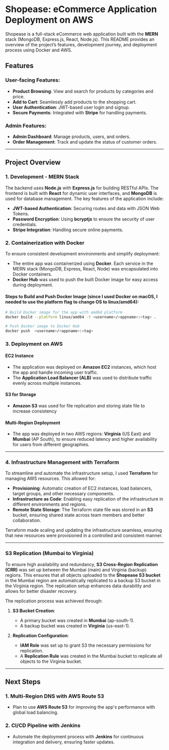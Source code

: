 # Shopease: eCommerce Application Deployment on AWS

Shopease is a full-stack eCommerce web application built with the **MERN** stack (MongoDB, Express.js, React, Node.js). This README provides an overview of the project’s features, development journey, and deployment process using Docker and AWS.

## Features

### User-facing Features:

- **Product Browsing**: View and search for products by categories and price.
- **Add to Cart**: Seamlessly add products to the shopping cart.
- **User Authentication**: JWT-based user login and signup.
- **Secure Payments**: Integrated with **Stripe** for handling payments.

### Admin Features:

- **Admin Dashboard**: Manage products, users, and orders.
- **Order Management**: Track and update the status of customer orders.

---

## Project Overview

### 1. Development - MERN Stack

The backend uses **Node.js** with **Express.js** for building RESTful APIs. The frontend is built with **React** for dynamic user interfaces, and **MongoDB** is used for database management. The key features of the application include:

- **JWT-based Authentication**: Securing routes and data with JSON Web Tokens.
- **Password Encryption**: Using **bcryptjs** to ensure the security of user credentials.
- **Stripe Integration**: Handling secure online payments.

### 2. Containerization with Docker

To ensure consistent development environments and simplify deployment:

- The entire app was containerized using **Docker**. Each service in the MERN stack (MongoDB, Express, React, Node) was encapsulated into Docker containers.
- **Docker Hub** was used to push the built Docker image for easy access during deployment.

#### Steps to Build and Push Docker Image (since I used Docker on macOS, I needed to use the platform flag to change OS to linux/amd64):

```bash
# Build Docker image for the app with amd64 platform
docker build --platform linux/amd64 -t <username>/<appname>:<tag> .

# Push Docker image to Docker Hub
docker push  <username>/<appname>:<tag>
```

### 3. Deployment on AWS

#### EC2 Instance

- The application was deployed on **Amazon EC2** instances, which host the app and handle incoming user traffic.
- The **Application Load Balancer (ALB)** was used to distribute traffic evenly across multiple instances.

#### S3 for Storage

- **Amazon S3** was used for file replication and storing state file to increase consistency

#### Multi-Region Deployment

- The app was deployed in two AWS regions: **Virginia** (US East) and **Mumbai** (AP South), to ensure reduced latency and higher availability for users from different geographies.

---

### 4. Infrastructure Management with Terraform

To streamline and automate the infrastructure setup, I used **Terraform** for managing AWS resources. This allowed for:

- **Provisioning**: Automatic creation of EC2 instances, load balancers, target groups, and other necessary components.
- **Infrastructure as Code**: Enabling easy replication of the infrastructure in different environments and regions.
- **Remote State Storage**: The Terraform state file was stored in an **S3** bucket, ensuring shared state across team members and better collaboration.

Terraform made scaling and updating the infrastructure seamless, ensuring that new resources were provisioned in a controlled and consistent manner.

---

### S3 Replication (Mumbai to Virginia)

To ensure high availability and redundancy, **S3 Cross-Region Replication (CRR)** was set up between the Mumbai (main) and Virginia (backup) regions. This ensures that all objects uploaded to the **Shopease S3 bucket** in the Mumbai region are automatically replicated to a backup S3 bucket in the Virginia region. The replication setup enhances data durability and allows for better disaster recovery.

The replication process was achieved through:

1. **S3 Bucket Creation**:

   - A primary bucket was created in **Mumbai** (ap-south-1).
   - A backup bucket was created in **Virginia** (us-east-1).

2. **Replication Configuration**:

   - **IAM Role** was set up to grant S3 the necessary permissions for replication.
   - A **Replication Rule** was created in the Mumbai bucket to replicate all objects to the Virginia bucket.

---

## Next Steps

### 1. Multi-Region DNS with AWS Route 53

- Plan to use **AWS Route 53** for improving the app's performance with global load balancing.

### 2. CI/CD Pipeline with Jenkins

- Automate the deployment process with **Jenkins** for continuous integration and delivery, ensuring faster updates.
